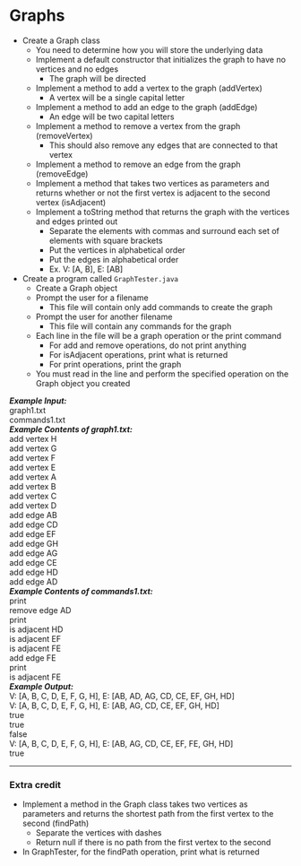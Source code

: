# Graphs

- Create a Graph class
  - You need to determine how you will store the underlying data
  - Implement a default constructor that initializes the graph to have no vertices and no edges
    - The graph will be directed
  - Implement a method to add a vertex to the graph (addVertex)
    - A vertex will be a single capital letter
  - Implement a method to add an edge to the graph (addEdge)
    - An edge will be two capital letters
  - Implement a method to remove a vertex from the graph (removeVertex)
    - This should also remove any edges that are connected to that vertex
  - Implement a method to remove an edge from the graph (removeEdge)
  - Implement a method that takes two vertices as parameters and returns whether or not the first vertex is adjacent to the second vertex (isAdjacent)
  - Implement a toString method that returns the graph with the vertices and edges printed out
    - Separate the elements with commas and surround each set of elements with square brackets
    - Put the vertices in alphabetical order
    - Put the edges in alphabetical order
    - Ex. V: [A, B], E: [AB]
- Create a program called `GraphTester.java`
  - Create a Graph object
  - Prompt the user for a filename
    - This file will contain only add commands to create the graph
  - Prompt the user for another filename
    - This file will contain any commands for the graph 
  - Each line in the file will be a graph operation or the print command
    - For add and remove operations, do not print anything
    - For isAdjacent operations, print what is returned
    - For print operations, print the graph
  - You must read in the line and perform the specified operation on the Graph object you created

***Example Input:***\
graph1.txt\
commands1.txt\
***Example Contents of graph1.txt:***\
add vertex H\
add vertex G\
add vertex F\
add vertex E\
add vertex A\
add vertex B\
add vertex C\
add vertex D\
add edge AB\
add edge CD\
add edge EF\
add edge GH\
add edge AG\
add edge CE\
add edge HD\
add edge AD\
***Example Contents of commands1.txt:***\
print\
remove edge AD\
print\
is adjacent HD\
is adjacent EF\
is adjacent FE\
add edge FE\
print\
is adjacent FE\
***Example Output:***\
V: [A, B, C, D, E, F, G, H], E: [AB, AD, AG, CD, CE, EF, GH, HD]\
V: [A, B, C, D, E, F, G, H], E: [AB, AG, CD, CE, EF, GH, HD]\
true\
true\
false\
V: [A, B, C, D, E, F, G, H], E: [AB, AG, CD, CE, EF, FE, GH, HD]\
true

- - - - - - - - - - - - 

### Extra credit

- Implement a method in the Graph class takes two vertices as parameters and returns the shortest path from the first vertex to the second (findPath)
  - Separate the vertices with dashes
  - Return null if there is no path from the first vertex to the second
- In GraphTester, for the findPath operation, print what is returned 
